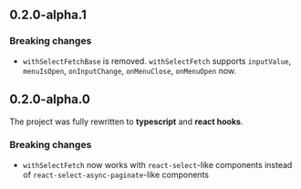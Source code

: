 ## 0.2.0-alpha.1

### Breaking changes

* `withSelectFetchBase` is removed. `withSelectFetch` supports `inputValue`, `menuIsOpen`, `onInputChange`, `onMenuClose`, `onMenuOpen` now.

## 0.2.0-alpha.0

The project was fully rewritten to **typescript** and **react hooks**.

### Breaking changes

* `withSelectFetch` now works with `react-select`-like components instead of `react-select-async-paginate`-like components
